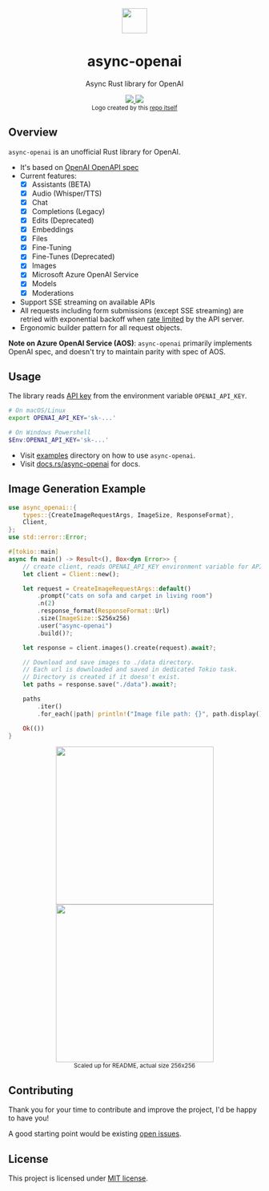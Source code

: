 <div align="center">
  <a href="https://docs.rs/async-openai">
  <img width="50px" src="https://raw.githubusercontent.com/64bit/async-openai/assets/create-image-b64-json/img-1.png" />
  </a>
</div>
<h1 align="center"> async-openai </h1>
<p align="center"> Async Rust library for OpenAI </p>
<div align="center">
    <a href="https://crates.io/crates/async-openai">
    <img src="https://img.shields.io/crates/v/async-openai.svg" />
    </a>
    <a href="https://docs.rs/async-openai">
    <img src="https://docs.rs/async-openai/badge.svg" />
    </a>
</div>
<div align="center">
<sub>Logo created by this <a href="https://github.com/64bit/async-openai/tree/main/examples/create-image-b64-json">repo itself</a></sub>
</div>

## Overview

`async-openai` is an unofficial Rust library for OpenAI.

- It's based on [OpenAI OpenAPI spec](https://github.com/openai/openai-openapi)
- Current features:
  - [x] Assistants (BETA)
  - [x] Audio (Whisper/TTS)
  - [x] Chat
  - [x] Completions (Legacy)
  - [x] Edits (Deprecated)
  - [x] Embeddings
  - [x] Files
  - [x] Fine-Tuning
  - [x] Fine-Tunes (Deprecated)
  - [x] Images
  - [x] Microsoft Azure OpenAI Service
  - [x] Models
  - [x] Moderations
- Support SSE streaming on available APIs
- All requests including form submissions (except SSE streaming) are retried with exponential backoff when [rate limited](https://platform.openai.com/docs/guides/rate-limits) by the API server.
- Ergonomic builder pattern for all request objects.

**Note on Azure OpenAI Service (AOS)**:  `async-openai` primarily implements OpenAI spec, and doesn't try to maintain parity with spec of AOS.

## Usage

The library reads [API key](https://platform.openai.com/account/api-keys) from the environment variable `OPENAI_API_KEY`.

```bash
# On macOS/Linux
export OPENAI_API_KEY='sk-...'
```

```powershell
# On Windows Powershell
$Env:OPENAI_API_KEY='sk-...'
```

- Visit [examples](https://github.com/64bit/async-openai/tree/main/examples) directory on how to use `async-openai`.
- Visit [docs.rs/async-openai](https://docs.rs/async-openai) for docs.

## Image Generation Example

```rust
use async_openai::{
    types::{CreateImageRequestArgs, ImageSize, ResponseFormat},
    Client,
};
use std::error::Error;

#[tokio::main]
async fn main() -> Result<(), Box<dyn Error>> {
    // create client, reads OPENAI_API_KEY environment variable for API key.
    let client = Client::new();

    let request = CreateImageRequestArgs::default()
        .prompt("cats on sofa and carpet in living room")
        .n(2)
        .response_format(ResponseFormat::Url)
        .size(ImageSize::S256x256)
        .user("async-openai")
        .build()?;

    let response = client.images().create(request).await?;

    // Download and save images to ./data directory.
    // Each url is downloaded and saved in dedicated Tokio task.
    // Directory is created if it doesn't exist.
    let paths = response.save("./data").await?;

    paths
        .iter()
        .for_each(|path| println!("Image file path: {}", path.display()));

    Ok(())
}
```

<div align="center">
  <img width="315" src="https://raw.githubusercontent.com/64bit/async-openai/assets/create-image/img-1.png" />
  <img width="315" src="https://raw.githubusercontent.com/64bit/async-openai/assets/create-image/img-2.png" />
  <br/>
  <sub>Scaled up for README, actual size 256x256</sub>
</div>

## Contributing

Thank you for your time to contribute and improve the project, I'd be happy to have you!

A good starting point would be existing [open issues](https://github.com/64bit/async-openai/issues).


## License

This project is licensed under [MIT license](https://github.com/64bit/async-openai/blob/main/LICENSE).
